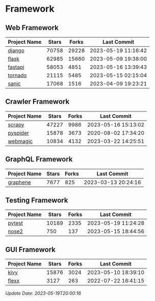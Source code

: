 # Framework

## Web Framework
| Project Name | Stars | Forks | Last Commit |
| ------------ | ----- | ----- | ----------- |
| [django](https://github.com/django/django) | 70758 | 29228 | 2023-05-19 11:16:42 |
| [flask](https://github.com/pallets/flask) | 62985 | 15660 | 2023-05-09 19:38:00 |
| [fastapi](https://github.com/tiangolo/fastapi) | 58053 | 4851 | 2023-05-16 13:39:43 |
| [tornado](https://github.com/tornadoweb/tornado) | 21115 | 5485 | 2023-05-15 02:15:04 |
| [sanic](https://github.com/sanic-org/sanic) | 17068 | 1516 | 2023-04-09 19:23:21 |

## Crawler Framework
| Project Name | Stars | Forks | Last Commit |
| ------------ | ----- | ----- | ----------- |
| [scrapy](https://github.com/scrapy/scrapy) | 47227 | 9986 | 2023-05-16 15:13:02 |
| [pyspider](https://github.com/binux/pyspider) | 15878 | 3673 | 2020-08-02 17:34:20 |
| [webmagic](https://github.com/code4craft/webmagic) | 10834 | 4132 | 2023-03-22 14:25:51 |

## GraphQL Framework
| Project Name | Stars | Forks | Last Commit |
| ------------ | ----- | ----- | ----------- |
| [graphene](https://github.com/graphql-python/graphene) | 7677 | 825 | 2023-03-13 20:24:16 |

## Testing Framework
| Project Name | Stars | Forks | Last Commit |
| ------------ | ----- | ----- | ----------- |
| [pytest](https://github.com/pytest-dev/pytest) | 10189 | 2335 | 2023-05-19 11:24:28 |
| [nose2](https://github.com/nose-devs/nose2) | 750 | 137 | 2023-05-15 18:44:56 |

## GUI Framework
| Project Name | Stars | Forks | Last Commit |
| ------------ | ----- | ----- | ----------- |
| [kivy](https://github.com/kivy/kivy) | 15876 | 3024 | 2023-05-10 18:39:10 |
| [flexx](https://github.com/flexxui/flexx) | 3127 | 263 | 2022-07-22 16:41:15 |

*Update Date: 2023-05-19T20:00:16*